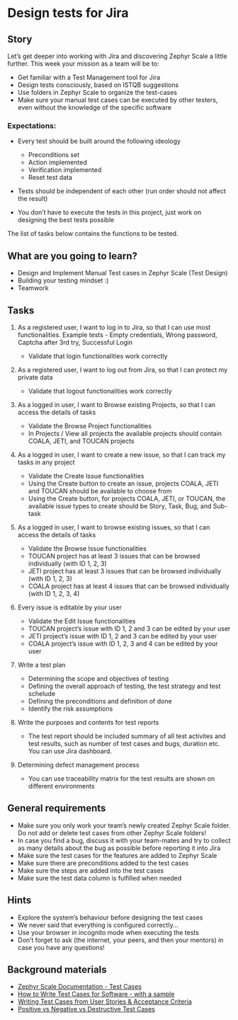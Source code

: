 # Design tests for Jira

## Story

Let’s get deeper into working with Jira and discovering Zephyr Scale a little further.
This week your mission as a team will be to:

- Get familiar with a Test Management tool for Jira
- Design tests consciously, based on ISTQB suggestions
- Use folders in Zephyr Scale to organize the test-cases
- Make sure your manual test cases can be executed by other testers, even without the knowledge of the specific software

### Expectations:

- Every test should be built around the following ideology

    - Preconditions set
    - Action implemented
    - Verification implemented
    - Reset test data

- Tests should be independent of each other (run order should not affect the result)
- You don’t have to execute the tests in this project, just work on designing the best tests possible

The list of tasks below contains the functions to be tested.

## What are you going to learn?

- Design and Implement Manual Test cases in Zephyr Scale (Test Design)
- Building your testing mindset :)
- Teamwork

## Tasks

1. As a registered user, I want to log in to Jira, so that I can use most functionalities. Example tests - Empty credentials, Wrong password, Captcha after 3rd try, Successful Login
    - Validate that login functionalities work correctly

2. As a registered user, I want to log out from Jira, so that I can protect my private data
    - Validate that logout functionalities work correctly

3. As a logged in user, I want to Browse existing Projects, so that I can access the details of tasks
    - Validate the Browse Project functionalities
    - In Projects / View all projects the available projects should contain COALA, JETI, and TOUCAN projects

4. As a logged in user, I want to create a new issue, so that I can track my tasks in any project
    - Validate the Create Issue functionalities
    - Using the Create button to create an issue, projects COALA, JETI and TOUCAN should be available to choose from
    - Using the Create button, for projects COALA, JETI, or TOUCAN, the available issue types to create should be Story, Task, Bug, and Sub-task

5. As a logged in user, I want to browse existing issues, so that I can access the details of tasks
    - Validate the Browse Issue functionalities
    - TOUCAN project has at least 3 issues that can be browsed individually (with ID 1, 2, 3)
    - JETI project has at least 3 issues that can be browsed individually (with ID 1, 2, 3)
    - COALA project has at least 4 issues that can be browsed individually (with ID 1, 2, 3, 4)

6. Every issue is editable by your user
    - Validate the Edit Issue functionalities
    - TOUCAN project’s issue with ID 1, 2 and 3 can be edited by your user
    - JETI project’s issue with ID 1, 2 and 3 can be edited by your user
    - COALA project’s issue with ID 1, 2, 3 and 4 can be edited by your user

7. Write a test plan
    - Determining the scope and objectives of testing
    - Defining the overall approach of testing, the test strategy and test schelude
    - Defining the preconditions and definition of done
    - Identify the risk assumptions

8. Write the purposes and contents for test reports
    - The test report should be included summary of all test activites and test results, such as number of test cases and bugs, duration etc. You can use Jira dashboard.

9. Determining defect management process
    - You can use traceability matrix for the test results are shown on different environments

## General requirements

- Make sure you only work your team’s newly created Zephyr Scale folder. Do not add or delete test cases from other Zephyr Scale folders!
- In case you find a bug, discuss it with your team-mates and try to collect as many details about the bug as possible before reporting it into Jira
- Make sure the test cases for the features are added to Zephyr Scale
- Make sure there are preconditions added to the test cases
- Make sure the steps are added into the test cases
- Make sure the test data column is fulfilled when needed

## Hints

- Explore the system’s behaviour before designing the test cases
- We never said that everything is configured correctly…
- Use your browser in incognito mode when executing the tests
- Don’t forget to ask (the internet, your peers, and then your mentors) in case you have any questions!

## Background materials

- <i class="far fa-exclamation"></i> [Zephyr Scale Documentation - Test Cases](https://support.smartbear.com/zephyr-scale-server/docs/test-cases/index.html)
- <i class="far fa-exclamation"></i> [How to Write Test Cases for Software - with a sample](https://blog.testlodge.com/how-to-write-test-cases-for-software-with-sample/)
- <i class="far fa-exclamation"></i> [Writing Test Cases from User Stories & Acceptance Criteria](https://blog.testlodge.com/how-to-write-test-cases-for-software-with-sample/)
- <i class="far fa-exclamation"></i> [Positive vs Negative vs Destructive Test Cases](https://blog.testlodge.com/how-to-write-test-cases-for-software-with-sample/)
